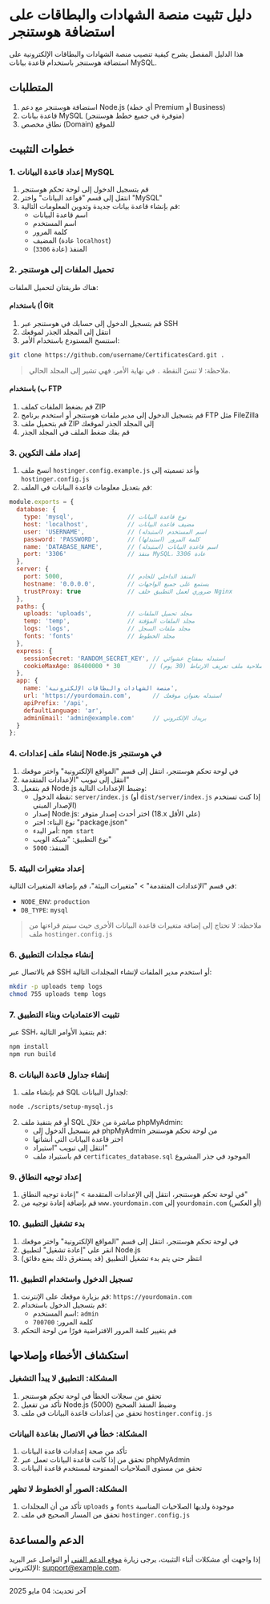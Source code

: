 # دليل تثبيت منصة الشهادات والبطاقات على استضافة هوستنجر

هذا الدليل المفصل يشرح كيفية تنصيب منصة الشهادات والبطاقات الإلكترونية على استضافة هوستنجر باستخدام قاعدة بيانات MySQL.

## المتطلبات

1. استضافة هوستنجر مع دعم Node.js (أي خطة Premium أو Business)
2. قاعدة بيانات MySQL (متوفرة في جميع خطط هوستنجر)
3. نطاق مخصص (Domain) للموقع

## خطوات التثبيت

### 1. إعداد قاعدة البيانات MySQL

1. قم بتسجيل الدخول إلى لوحة تحكم هوستنجر
2. انتقل إلى قسم "قواعد البيانات" واختر "MySQL"
3. قم بإنشاء قاعدة بيانات جديدة وتدوين المعلومات التالية:
   - اسم قاعدة البيانات
   - اسم المستخدم
   - كلمة المرور
   - المضيف (عادة `localhost`)
   - المنفذ (عادة `3306`)

### 2. تحميل الملفات إلى هوستنجر

هناك طريقتان لتحميل الملفات:

#### أ) باستخدام Git

1. قم بتسجيل الدخول إلى حسابك في هوستنجر عبر SSH
2. انتقل إلى المجلد الجذر لموقعك
3. استنسخ المستودع باستخدام الأمر:

```bash
git clone https://github.com/username/CertificatesCard.git .
```

> ملاحظة: لا تنسَ النقطة `.` في نهاية الأمر، فهي تشير إلى المجلد الحالي.

#### ب) باستخدام FTP

1. قم بضغط الملفات كملف ZIP
2. قم بتسجيل الدخول إلى مدير ملفات هوستنجر أو استخدم برنامج FTP مثل FileZilla
3. قم بتحميل ملف ZIP إلى المجلد الجذر لموقعك
4. قم بفك ضغط الملف في المجلد الجذر

### 3. إعداد ملف التكوين

1. انسخ ملف `hostinger.config.example.js` وأعد تسميته إلى `hostinger.config.js`
2. قم بتعديل معلومات قاعدة البيانات في الملف:

```javascript
module.exports = {
  database: {
    type: 'mysql',               // نوع قاعدة البيانات
    host: 'localhost',           // مضيف قاعدة البيانات
    user: 'USERNAME',            // اسم المستخدم (استبدله)
    password: 'PASSWORD',        // كلمة المرور (استبدلها)
    name: 'DATABASE_NAME',       // اسم قاعدة البيانات (استبدله)
    port: '3306'                 // منفذ MySQL، عادة 3306
  },
  server: {
    port: 5000,                  // المنفذ الداخلي للخادم
    hostname: '0.0.0.0',         // يستمع على جميع الواجهات
    trustProxy: true             // ضروري لعمل التطبيق خلف Nginx
  },
  paths: {
    uploads: 'uploads',          // مجلد تحميل الملفات
    temp: 'temp',                // مجلد الملفات المؤقتة 
    logs: 'logs',                // مجلد ملفات السجل
    fonts: 'fonts'               // مجلد الخطوط
  },
  express: {
    sessionSecret: 'RANDOM_SECRET_KEY', // استبدله بمفتاح عشوائي
    cookieMaxAge: 86400000 * 30        // مدة صلاحية ملف تعريف الارتباط (30 يوم)
  },
  app: {
    name: 'منصة الشهادات والبطاقات الإلكترونية',
    url: 'https://yourdomain.com',      // استبدله بعنوان موقعك
    apiPrefix: '/api',
    defaultLanguage: 'ar',
    adminEmail: 'admin@example.com'     // بريدك الإلكتروني
  }
};
```

### 4. إنشاء ملف إعدادات Node.js في هوستنجر

1. في لوحة تحكم هوستنجر، انتقل إلى قسم "المواقع الإلكترونية" واختر موقعك
2. انتقل إلى تبويب "الإعدادات المتقدمة"
3. قم بتفعيل Node.js وضبط الإعدادات التالية:
   - نقطة الدخول: `server/index.js` (أو `dist/server/index.js` إذا كنت تستخدم الإصدار المبني)
   - إصدار Node.js: اختر أحدث إصدار متوفر (18.x على الأقل)
   - نوع البناء: اختر "package.json"
   - أمر البدء: `npm start`
   - نوع التطبيق: "شبكة الويب"
   - المنفذ: `5000`

### 5. إعداد متغيرات البيئة

في قسم "الإعدادات المتقدمة" > "متغيرات البيئة"، قم بإضافة المتغيرات التالية:

- `NODE_ENV`: `production`
- `DB_TYPE`: `mysql`

> ملاحظة: لا تحتاج إلى إضافة متغيرات قاعدة البيانات الأخرى حيث سيتم قراءتها من ملف `hostinger.config.js`

### 6. إنشاء مجلدات التطبيق

قم بالاتصال عبر SSH أو استخدم مدير الملفات لإنشاء المجلدات التالية:

```bash
mkdir -p uploads temp logs
chmod 755 uploads temp logs
```

### 7. تثبيت الاعتماديات وبناء التطبيق

عبر SSH، قم بتنفيذ الأوامر التالية:

```bash
npm install
npm run build
```

### 8. إنشاء جداول قاعدة البيانات

1. قم بإنشاء ملف SQL لجداول البيانات:

```bash
node ./scripts/setup-mysql.js
```

2. أو قم بتنفيذ ملف SQL مباشرة من خلال phpMyAdmin:
   - قم بتسجيل الدخول إلى phpMyAdmin من لوحة تحكم هوستنجر
   - اختر قاعدة البيانات التي أنشأتها
   - انتقل إلى تبويب "استيراد"
   - قم باستيراد ملف `certificates_database.sql` الموجود في جذر المشروع

### 9. إعداد توجيه النطاق

1. في لوحة تحكم هوستنجر، انتقل إلى الإعدادات المتقدمة > "إعادة توجيه النطاق"
2. قم بإضافة إعادة توجيه من `www.yourdomain.com` إلى `yourdomain.com` (أو العكس)

### 10. بدء تشغيل التطبيق

1. في لوحة تحكم هوستنجر، انتقل إلى قسم "المواقع الإلكترونية" واختر موقعك
2. انقر على "إعادة تشغيل" لتطبيق Node.js
3. انتظر حتى يتم بدء تشغيل التطبيق (قد يستغرق ذلك بضع دقائق)

### 11. تسجيل الدخول واستخدام التطبيق

1. قم بزيارة موقعك على الإنترنت: `https://yourdomain.com`
2. قم بتسجيل الدخول باستخدام:
   - اسم المستخدم: `admin`
   - كلمة المرور: `700700`
3. قم بتغيير كلمة المرور الافتراضية فورًا من لوحة التحكم

## استكشاف الأخطاء وإصلاحها

### المشكلة: التطبيق لا يبدأ التشغيل

1. تحقق من سجلات الخطأ في لوحة تحكم هوستنجر
2. تأكد من تفعيل Node.js وضبط المنفذ الصحيح (5000)
3. تحقق من إعدادات قاعدة البيانات في ملف `hostinger.config.js`

### المشكلة: خطأ في الاتصال بقاعدة البيانات

1. تأكد من صحة إعدادات قاعدة البيانات
2. تحقق من إذا كانت قاعدة البيانات تعمل عبر phpMyAdmin
3. تحقق من مستوى الصلاحيات الممنوحة لمستخدم قاعدة البيانات

### المشكلة: الصور أو الخطوط لا تظهر

1. تأكد من أن المجلدات `uploads` و `fonts` موجودة ولديها الصلاحيات المناسبة
2. تحقق من المسار الصحيح في ملف `hostinger.config.js`

## الدعم والمساعدة

إذا واجهت أي مشكلات أثناء التثبيت، يرجى زيارة [موقع الدعم الفني](#) أو التواصل عبر البريد الإلكتروني: support@example.com.

---

آخر تحديث: 04 مايو 2025